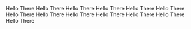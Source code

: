 Hello There
Hello There
Hello There
Hello There
Hello There
Hello There
Hello There
Hello There
Hello There
Hello There
Hello There
Hello There
Hello There
